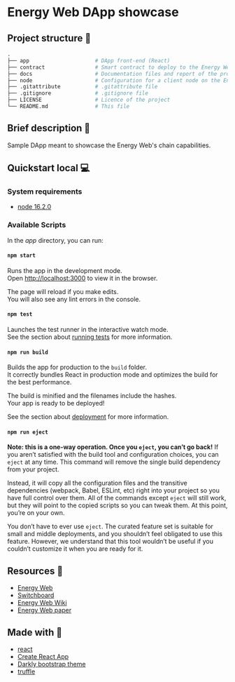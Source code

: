 # Energy Web DApp showcase

## Project structure 📁
```py
.
├── app                     # DApp front-end (React)
├── contract                # Smart contract to deploy to the Energy Web Testnet - Volta (Truffle)
├── docs                    # Documentation files and report of the project (LateX)
├── node                    # Configuration for a client node on the Energy Web Testnet - Volta (openehtereum)
├── .gitattribute           # .gitattribute file
├── .gitignore              # .gitignore file
├── LICENSE                 # Licence of the project
└── README.md               # This file
```

## Brief description 📝
Sample DApp meant to showcase the Energy Web's chain capabilities.

## Quickstart local 💻

### System requirements
- [node 16.2.0](https://nodejs.org/)

### Available Scripts
In the _app_ directory, you can run:

#### `npm start`
Runs the app in the development mode.\
Open [http://localhost:3000](http://localhost:3000) to view it in the browser.

The page will reload if you make edits.\
You will also see any lint errors in the console.

#### `npm test`
Launches the test runner in the interactive watch mode.\
See the section about [running tests](https://facebook.github.io/create-react-app/docs/running-tests) for more information.

#### `npm run build`
Builds the app for production to the `build` folder.\
It correctly bundles React in production mode and optimizes the build for the best performance.

The build is minified and the filenames include the hashes.\
Your app is ready to be deployed!

See the section about [deployment](https://facebook.github.io/create-react-app/docs/deployment) for more information.

#### `npm run eject`

**Note: this is a one-way operation. Once you `eject`, you can’t go back!**
If you aren’t satisfied with the build tool and configuration choices, you can `eject` at any time. This command will remove the single build dependency from your project.

Instead, it will copy all the configuration files and the transitive dependencies (webpack, Babel, ESLint, etc) right into your project so you have full control over them. All of the commands except `eject` will still work, but they will point to the copied scripts so you can tweak them. At this point, you’re on your own.

You don’t have to ever use `eject`. The curated feature set is suitable for small and middle deployments, and you shouldn’t feel obligated to use this feature. However, we understand that this tool wouldn’t be useful if you couldn’t customize it when you are ready for it.

## Resources 📖
- [Energy Web](https://www.energyweb.org/)
- [Switchboard](https://switchboard.energyweb.org/)
- [Energy Web Wiki](https://energyweb.atlassian.net/wiki/home)
- [Energy Web paper](https://energyweb.org/reports/the-energy-web-chain/)

## Made with 🔧
- [react](https://reactjs.org/)
- [Create React App](https://create-react-app.dev/)
- [Darkly bootstrap theme](https://bootswatch.com/darkly/)
- [truffle](https://www.trufflesuite.com/truffle)